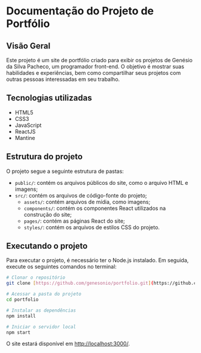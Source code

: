 # Documentação do Projeto de Portfólio

## Visão Geral

Este projeto é um site de portfólio criado para exibir os projetos de Genésio da Silva Pacheco, um programador front-end. O objetivo é mostrar suas habilidades e experiências, bem como compartilhar seus projetos com outras pessoas interessadas em seu trabalho.

## Tecnologias utilizadas

* HTML5
* CSS3
* JavaScript
* ReactJS
* Mantine

## Estrutura do projeto

O projeto segue a seguinte estrutura de pastas:

* `public/`: contém os arquivos públicos do site, como o arquivo HTML e imagens;
* `src/`: contém os arquivos de código-fonte do projeto;
  * `assets/`: contém arquivos de mídia, como imagens;
  * `components/`: contém os componentes React utilizados na construção do site;
  * `pages/`: contém as páginas React do site;
  * `styles/`: contém os arquivos de estilos CSS do projeto.

## Executando o projeto

Para executar o projeto, é necessário ter o Node.js instalado. Em seguida, execute os seguintes comandos no terminal:

```bash
# Clonar o repositório
git clone [https://github.com/genesonio/portfolio.git](https://github.com/genesonio/portfolio.git)

# Acessar a pasta do projeto
cd portfolio

# Instalar as dependências
npm install

# Iniciar o servidor local
npm start
```

O site estará disponível em [http://localhost:3000/](http://localhost:3000/).
